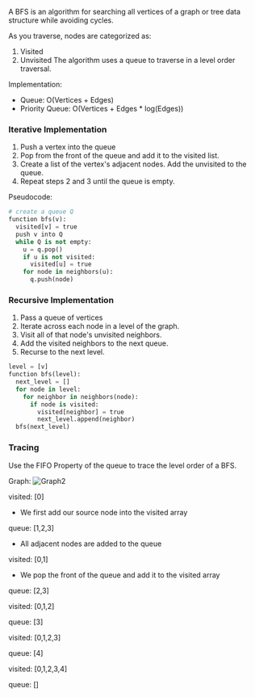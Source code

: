 A BFS is an algorithm for searching all vertices of a graph or tree data structure while avoiding cycles.

As you traverse, nodes are categorized as:
1. Visited
2. Unvisited
The algorithm uses a queue to traverse in a level order traversal.

Implementation:
- Queue: O(Vertices + Edges)
- Priority Queue: O(Vertices + Edges * log(Edges))

### Iterative Implementation
1. Push a vertex into the queue
2. Pop from the front of the queue and add it to the visited list.
3. Create a list of the vertex's adjacent nodes. Add the unvisited to the queue.
4. Repeat steps 2 and 3 until the queue is empty.

Pseudocode:
```py
# create a queue Q
function bfs(v):
  visited[v] = true
  push v into Q
  while Q is not empty:
    u = q.pop()
    if u is not visited:
      visited[u] = true
    for node in neighbors(u):
      q.push(node)
```

### Recursive Implementation
1. Pass a queue of vertices
2. Iterate across each node in a level of the graph.
3. Visit all of that node's unvisited neighbors.
4. Add the visited neighbors to the next queue.
5. Recurse to the next level.

```py
level = [v]
function bfs(level):
  next_level = []
  for node in level:
    for neighbor in neighbors(node):
      if node is visited:
        visited[neighbor] = true
        next_level.append(neighbor)
  bfs(next_level)
```

### Tracing

Use the FIFO Property of the queue to trace the level order of a BFS.

Graph:
![Graph2](https://github.com/Gnome67/COSC-guides/assets/102388813/720a6b52-f43b-4965-8eaf-4edd36643c7d)

visited: [0]
- We first add our source node into the visited array

queue: [1,2,3]
- All adjacent nodes are added to the queue

visited: [0,1]
- We pop the front of the queue and add it to the visited array

queue: [2,3]

visited: [0,1,2]

queue: [3]

visited: [0,1,2,3]

queue: [4]

visited: [0,1,2,3,4]

queue: []
